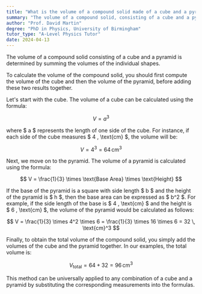 ```yaml
---
title: "What is the volume of a compound solid made of a cube and a pyramid?"
summary: "The volume of a compound solid, consisting of a cube and a pyramid, is calculated by adding the volumes of the cube and the pyramid together."
author: "Prof. David Martin"
degree: "PhD in Physics, University of Birmingham"
tutor_type: "A-Level Physics Tutor"
date: 2024-04-13
---
```


The volume of a compound solid consisting of a cube and a pyramid is determined by summing the volumes of the individual shapes.

To calculate the volume of the compound solid, you should first compute the volume of the cube and then the volume of the pyramid, before adding these two results together.

Let's start with the cube. The volume of a cube can be calculated using the formula:

$$
V = a^3
$$

where $ a $ represents the length of one side of the cube. For instance, if each side of the cube measures $ 4 \, \text{cm} $, the volume will be:

$$
V = 4^3 = 64 \, \text{cm}^3
$$

Next, we move on to the pyramid. The volume of a pyramid is calculated using the formula:

$$
V = \frac{1}{3} \times \text{Base Area} \times \text{Height}
$$

If the base of the pyramid is a square with side length $ b $ and the height of the pyramid is $ h $, then the base area can be expressed as $ b^2 $. For example, if the side length of the base is $ 4 \, \text{cm} $ and the height is $ 6 \, \text{cm} $, the volume of the pyramid would be calculated as follows:

$$
V = \frac{1}{3} \times 4^2 \times 6 = \frac{1}{3} \times 16 \times 6 = 32 \, \text{cm}^3
$$

Finally, to obtain the total volume of the compound solid, you simply add the volumes of the cube and the pyramid together. In our examples, the total volume is:

$$
V_{\text{total}} = 64 + 32 = 96 \, \text{cm}^3
$$

This method can be universally applied to any combination of a cube and a pyramid by substituting the corresponding measurements into the formulas.
    